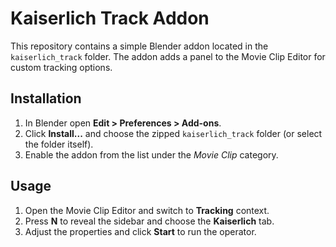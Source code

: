 # Kaiserlich Track Addon

This repository contains a simple Blender addon located in the
`kaiserlich_track` folder. The addon adds a panel to the Movie Clip
Editor for custom tracking options.

## Installation
1. In Blender open **Edit > Preferences > Add-ons**.
2. Click **Install...** and choose the zipped `kaiserlich_track` folder
   (or select the folder itself).
3. Enable the addon from the list under the *Movie Clip* category.

## Usage
1. Open the Movie Clip Editor and switch to **Tracking** context.
2. Press **N** to reveal the sidebar and choose the **Kaiserlich** tab.
3. Adjust the properties and click **Start** to run the operator.

